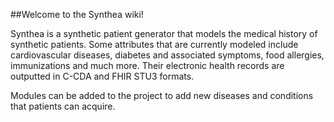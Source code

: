 ##Welcome to the Synthea wiki!

Synthea is a synthetic patient generator that models the medical history of synthetic patients. Some attributes that are currently modeled include cardiovascular diseases, diabetes and associated symptoms, food allergies, immunizations and much more. Their electronic health records are outputted in C-CDA and FHIR STU3 formats.

Modules can be added to the project to add new diseases and conditions that patients can acquire. 